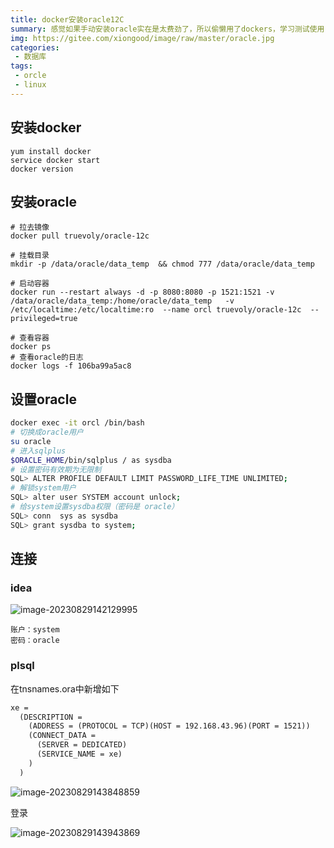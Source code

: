 ```yaml
---
title: docker安装oracle12C
summary: 感觉如果手动安装oracle实在是太费劲了，所以偷懒用了dockers，学习测试使用
img: https://gitee.com/xiongood/image/raw/master/oracle.jpg
categories:
 - 数据库
tags:
 - orcle
 - linux
---
```




## 安装docker

```shell
yum install docker
service docker start
docker version
```

## 安装oracle

```shell
# 拉去镜像
docker pull truevoly/oracle-12c

# 挂载目录
mkdir -p /data/oracle/data_temp  && chmod 777 /data/oracle/data_temp

# 启动容器
docker run --restart always -d -p 8080:8080 -p 1521:1521 -v /data/oracle/data_temp:/home/oracle/data_temp   -v /etc/localtime:/etc/localtime:ro  --name orcl truevoly/oracle-12c  --privileged=true

# 查看容器
docker ps
# 查看oracle的日志
docker logs -f 106ba99a5ac8
```

## 设置oracle

```sh
docker exec -it orcl /bin/bash
# 切换成oracle用户
su oracle
# 进入sqlplus
$ORACLE_HOME/bin/sqlplus / as sysdba
# 设置密码有效期为无限制
SQL> ALTER PROFILE DEFAULT LIMIT PASSWORD_LIFE_TIME UNLIMITED;
# 解锁system用户
SQL> alter user SYSTEM account unlock;
# 给system设置sysdba权限（密码是 oracle）
SQL> conn  sys as sysdba
SQL> grant sysdba to system;
```

## 连接

### idea

![image-20230829142129995](https://gitee.com/xiongood/image/raw/master/20230829142131.png)

```shell
账户：system
密码：oracle
```

### plsql

在tnsnames.ora中新增如下

```txt
xe =
  (DESCRIPTION =
    (ADDRESS = (PROTOCOL = TCP)(HOST = 192.168.43.96)(PORT = 1521))
    (CONNECT_DATA =
      (SERVER = DEDICATED)
      (SERVICE_NAME = xe)
    )
  )
```

![image-20230829143848859](https://gitee.com/xiongood/image/raw/master/20230829143850.png)

登录

![image-20230829143943869](https://gitee.com/xiongood/image/raw/master/20230829143944.png)
